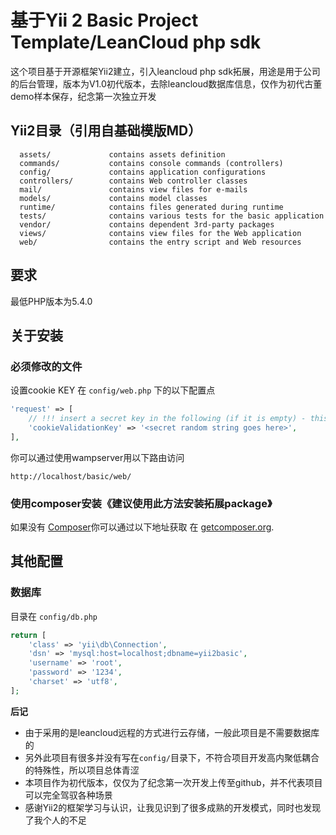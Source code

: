 基于Yii 2 Basic Project Template/LeanCloud php sdk
============================

这个项目基于开源框架Yii2建立，引入leancloud php sdk拓展，用途是用于公司的后台管理，版本为V1.0初代版本，去除leancloud数据库信息，仅作为初代古董demo样本保存，纪念第一次独立开发

Yii2目录（引用自基础模版MD）
-------------------

      assets/             contains assets definition
      commands/           contains console commands (controllers)
      config/             contains application configurations
      controllers/        contains Web controller classes
      mail/               contains view files for e-mails
      models/             contains model classes
      runtime/            contains files generated during runtime
      tests/              contains various tests for the basic application
      vendor/             contains dependent 3rd-party packages
      views/              contains view files for the Web application
      web/                contains the entry script and Web resources



要求
------------

最低PHP版本为5.4.0


关于安装
------------

### 必须修改的文件


设置cookie KEY 在 `config/web.php` 下的以下配置点

```php
'request' => [
    // !!! insert a secret key in the following (if it is empty) - this is required by cookie validation
    'cookieValidationKey' => '<secret random string goes here>',
],
```

你可以通过使用wampserver用以下路由访问

~~~
http://localhost/basic/web/
~~~


### 使用composer安装《建议使用此方法安装拓展package》

如果没有 [Composer](http://getcomposer.org/)你可以通过以下地址获取
在 [getcomposer.org](http://getcomposer.org/doc/00-intro.md#installation-nix).


其他配置
-------------

### 数据库

目录在 `config/db.php` 

```php
return [
    'class' => 'yii\db\Connection',
    'dsn' => 'mysql:host=localhost;dbname=yii2basic',
    'username' => 'root',
    'password' => '1234',
    'charset' => 'utf8',
];
```

**后记**
- 由于采用的是leancloud远程的方式进行云存储，一般此项目是不需要数据库的
- 另外此项目有很多并没有写在`config/`目录下，不符合项目开发高内聚低耦合的特殊性，所以项目总体青涩 
- 本项目作为初代版本，仅仅为了纪念第一次开发上传至github，并不代表项目可以完全驾驭各种场景
- 感谢Yii2的框架学习与认识，让我见识到了很多成熟的开发模式，同时也发现了我个人的不足
